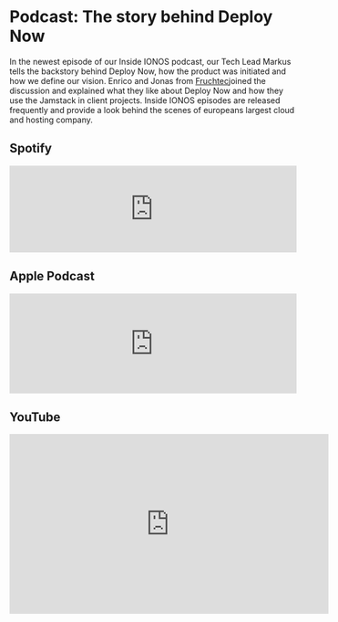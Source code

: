 ﻿---
description: ''
created: '2021-08-22'
---

# Podcast: The story behind Deploy Now

In the newest episode of our Inside IONOS podcast, our Tech Lead Markus tells the backstory behind Deploy Now, how the product was initiated and how we define our vision. Enrico and Jonas from [Fruchtec](https://www.fruchtec.de/)joined the discussion and explained what they like about Deploy Now and how they use the Jamstack in client projects. Inside IONOS episodes are released frequently and provide a look behind the scenes of europeans largest cloud and hosting company. 

## Spotify
<iframe src="https://open.spotify.com/embed/episode/6jc54XhH39PIcxhZbXw35J" width="100%" height="152" frameBorder="0" allowtransparency="true" allow="encrypted-media"></iframe>

## Apple Podcast
<iframe allow="autoplay *; encrypted-media *; fullscreen *" frameborder="0" height="175" style="width:100%;max-width:660px;overflow:hidden;background:transparent;" sandbox="allow-forms allow-popups allow-same-origin allow-scripts allow-storage-access-by-user-activation allow-top-navigation-by-user-activation" src="https://embed.podcasts.apple.com/us/podcast/deploy-now-website-via-github-ver%C3%B6ffentlichen/id1501677939?i=1000531186091"></iframe>

## YouTube
<iframe width="560" height="315" src="https://www.youtube-nocookie.com/embed/bEcYDvsGols" title="YouTube video player" frameborder="0" allow="accelerometer; autoplay; clipboard-write; encrypted-media; gyroscope; picture-in-picture" allowfullscreen></iframe>
